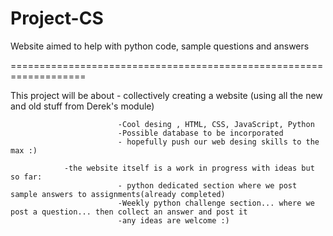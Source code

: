 # Project-CS
Website aimed to help with python code, sample questions and answers

===================================================================


This project will be about - collectively creating a website (using all the new and old stuff from Derek's module)

                            -Cool desing , HTML, CSS, JavaScript, Python
                            -Possible database to be incorporated 
                            - hopefully push our web desing skills to the max :)

                -the website itself is a work in progress with ideas but so far:
                            - python dedicated section where we post sample answers to assignments(already completed)
                            -Weekly python challenge section... where we post a question... then collect an answer and post it
                            -any ideas are welcome :)
